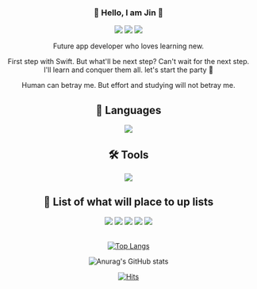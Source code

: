 <div align="center">

### 👋 Hello, I am Jin 👋 <br/>
<a href="https://github.com/Jin418code"><img src="https://img.shields.io/badge/GitHub-181717?style=flat-square&logo=GitHub&logoColor=white"/></a> 
<a href="https://www.instagram.com/jin418code/"><img src="https://img.shields.io/badge/Instagram-E4405F?style=flat-square&logo=Instagram&logoColor=white"/></a>
<a href="https://velog.io/@jin418code/"><img src="https://img.shields.io/badge/Velog-20C997?style=flat-square&logo=Velog&logoColor=white"/></a>



Future app developer who loves learning new.
  

  
First step with Swift. But what'll be next step? Can't wait for the next step. 
I'll learn and conquer them all. let's start the party 🥳


  
Human can betray me. But effort and studying will not betray me.



## 📖 Languages <br/>

<img src="https://img.shields.io/badge/Swift-F05138?style=flat-square&logo=Swift&logoColor=white"/>
<br/>
  
## 🛠 Tools <br/>
  
<img src="https://img.shields.io/badge/GitHub-181717?style=flat-square&logo=GitHub&logoColor=white"/>
<br/>

## 📘 List of what will place to up lists <br/>

<img src="https://img.shields.io/badge/Kotlin-7F52FF?style=flat-square&logo=Kotlin&logoColor=white"/>
<img src="https://img.shields.io/badge/Flutter-02569B?style=flat-square&logo=Flutter&logoColor=white"/>
<img src="https://img.shields.io/badge/MySQL-4479A1?style=flat-square&logo=MySQL&logoColor=white"/>
<img src="https://img.shields.io/badge/ReactiveX-B7178C?style=flat-square&logo=ReactiveX-&logoColor=white"/>
<img src="https://img.shields.io/badge/CocoaPods-EE3322?style=flat-square&logo=CocoaPods-&logoColor=white"/>

<br/>
<br/>

  
[![Top Langs](https://github-readme-stats.vercel.app/api/top-langs/?username=Jin418code&langs_count=8)](https://github.com/Jin418code/github-readme-stats)
<br/>

![Anurag's GitHub stats](https://github-readme-stats.vercel.app/api?username=Jin418code&show_icons=true&theme=radical)
<br/>

[![Hits](https://hits.seeyoufarm.com/api/count/incr/badge.svg?url=https%3A%2F%2Fgithub.com%2FJin418code%2FJin418code&count_bg=%2367E244&title_bg=%2348494F&icon=&icon_color=%23E7E7E7&title=hits&edge_flat=false)](https://hits.seeyoufarm.com)
  
</div>
